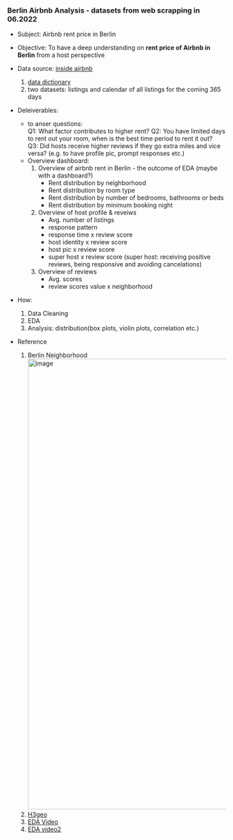 ### Berlin Airbnb Analysis - datasets from web scrapping in 06.2022

- Subject: Airbnb rent price in Berlin
- Objective: To have a deep understanding on **rent price of Airbnb in Berlin** from a host perspective 
- Data source: [inside airbnb](http://insideairbnb.com)
    1. [data dictionary](https://docs.google.com/spreadsheets/d/1iWCNJcSutYqpULSQHlNyGInUvHg2BoUGoNRIGa6Szc4/edit#gid=982310896)
    2. two datasets: listings and calendar of all listings for the coming 365 days
- Deleiverables: 
    - to anser questions:   
    Q1: What factor contributes to higher rent? 
    Q2: You have limited days to rent out your room, when is the best time period to rent it out?  
    Q3: Did hosts receive higher reviews if they go extra miles and vice versa? (e.g. to have profile pic, prompt responses etc.)
    - Overview dashboard:  
        1. Overview of airbnb rent in Berlin - the outcome of EDA (maybe with a dashboard?)   
            - Rent distribution by neighborhood 
            - Rent distribution by room type
            - Rent distribution by number of bedrooms, bathrooms or beds 
            - Rent distribution by minimum booking night
        2. Overview of host profile & reveiws 
            - Avg. number of listings
            - response pattern  
            - response time x review score 
            - host identity x review score
            - host pic x review score 
            - super host x review score (super host: receiving positive reviews, being responsive and avoiding cancelations) 
        3. Overview of reviews 
            - Avg. scores 
            - review scores value x neighborhood 
- How: 
    1. Data Cleaning  
    2. EDA
    3. Analysis: distribution(box plots, violin plots, correlation etc.)   
      
- Reference
    1. Berlin Neighborhood
       <img width="1036" alt="image" src="https://user-images.githubusercontent.com/109693449/191714815-1a6f4aab-c9c9-4476-bfc1-d1e63b31bf2b.png">
    2. [H3geo](https://h3geo.org)
    3. [EDA Video](https://www.youtube.com/watch?v=OY4eQrekQvs)
    4. [EDA video2](https://www.youtube.com/watch?v=qxpKCBV60U4)

